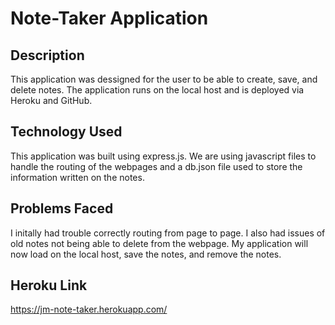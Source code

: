 # Note-Taker Application

## Description
This application was dessigned for the user to be able to create, save, and delete notes. The application runs on the local host and is deployed via Heroku and GitHub. 

## Technology Used
This application was built using express.js. We are using javascript files to handle the routing of the webpages and a db.json file used to store the information written on the notes. 

## Problems Faced
I initally had trouble correctly routing from page to page. I also had issues of old notes not being able to delete from the webpage. My application will now load on the local host, save the notes, and remove the notes. 

## Heroku Link
https://jm-note-taker.herokuapp.com/